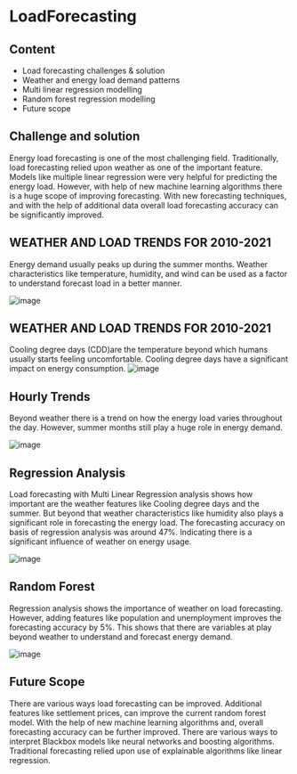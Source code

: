 # LoadForecasting
## Content
- Load forecasting challenges & solution
- Weather and energy load demand patterns 
- Multi linear regression modelling
- Random forest regression modelling 
- Future scope 

## Challenge and solution 
Energy load forecasting is one of the most challenging field. 
Traditionally, load forecasting relied upon weather as one of the important feature. Models like multiple linear regression were very helpful for predicting the energy load. 
However, with help of new machine learning algorithms there is a huge scope of improving forecasting.
With new forecasting techniques, and with the help of additional data overall load forecasting accuracy can be significantly improved.

## WEATHER AND LOAD TRENDS FOR 2010-2021
Energy demand usually peaks up during the summer months.
Weather characteristics like temperature, humidity, and wind can be used as a factor to understand forecast load in a better manner.  

![image](https://user-images.githubusercontent.com/58665046/121716687-50951580-caae-11eb-98a6-100fed3d1eb4.png)

## WEATHER AND LOAD TRENDS FOR 2010-2021
Cooling degree days (CDD)are the temperature beyond which humans usually starts feeling uncomfortable.
Cooling degree days have a significant impact on energy consumption.
![image](https://user-images.githubusercontent.com/58665046/121716731-60145e80-caae-11eb-8cfd-ef5422af2470.png)

## Hourly Trends 
Beyond weather there is a trend on how the energy load varies throughout the day.
However, summer months still play a huge role in energy demand.  

![image](https://user-images.githubusercontent.com/58665046/121716863-8f2ad000-caae-11eb-97c4-b1fe1ac3d145.png)

## Regression Analysis
Load forecasting with Multi Linear Regression analysis shows how important are the weather features like Cooling degree days and the summer. But beyond that weather characteristics like humidity also plays a significant role in forecasting the energy load. 
The forecasting accuracy on basis of regression analysis was around 47%.   Indicating there is a significant influence of weather on energy usage.

![image](https://user-images.githubusercontent.com/58665046/121717124-d87b1f80-caae-11eb-8b2f-3d843483a8a8.png)

## Random Forest

Regression analysis shows the importance of weather on load forecasting.
However, adding features like population and unemployment improves the forecasting accuracy by 5%. 
This shows that there are variables at play beyond weather to understand and forecast energy demand.   


![image](https://user-images.githubusercontent.com/58665046/121716973-af5a8f00-caae-11eb-97c5-edca4050a493.png)

## Future Scope
There are various ways load forecasting can be improved. Additional features like settlement prices, can improve the current random forest model.
With the help of new machine learning algorithms and, overall forecasting accuracy can be further improved. 
There are various ways to interpret Blackbox models like neural networks and boosting algorithms. Traditional forecasting relied upon use of explainable algorithms like linear regression.


